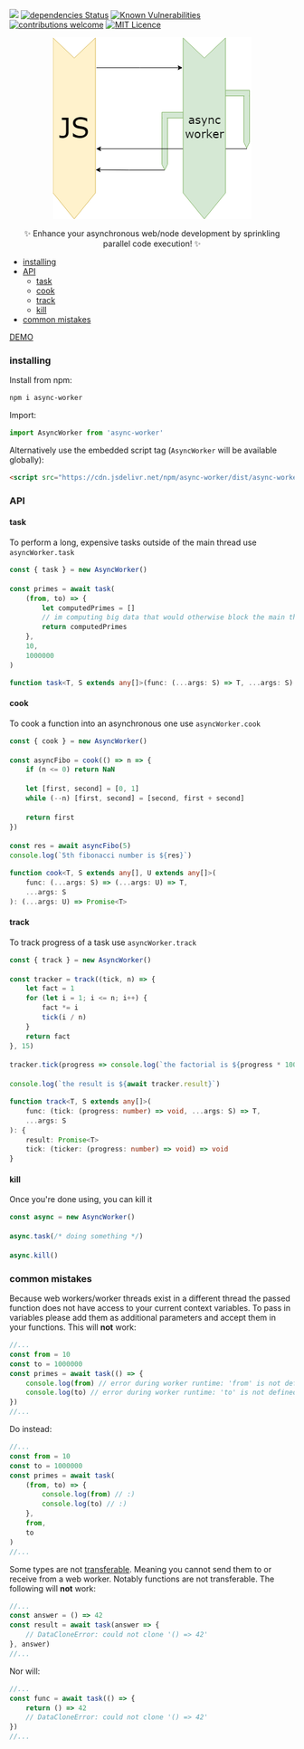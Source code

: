 [![](https://github.com/shilangyu/async-worker/workflows/async-worker/badge.svg)](https://github.com/shilangyu/async-worker/actions)
[![dependencies Status](https://david-dm.org/shilangyu/async-worker.svg)](https://david-dm.org/shilangyu/async-worker)
[![Known Vulnerabilities](https://snyk.io/test/github/shilangyu/async-worker/badge.svg?targetFile=package.json)](https://snyk.io/test/github/shilangyu/async-worker?targetFile=package.json)
[![contributions welcome](https://img.shields.io/badge/contributions-welcome-brightgreen.svg?style=flat)](https://github.com/shilangyu/async-worker/issues)
[![MIT Licence](https://badges.frapsoft.com/os/mit/mit.svg?v=103)](https://opensource.org/licenses/mit-license.php)

<p align="center">
	<img src="./asyncWorker.png">
</p>

<p align="center">
✨ Enhance your asynchronous web/node development by sprinkling parallel code execution! ✨
</p>

- [installing](#installing)
- [API](#api)
	- [task](#task)
	- [cook](#cook)
	- [track](#track)
	- [kill](#kill)
- [common mistakes](#common-mistakes)

[DEMO](https://shilangyu.dev/async-worker/)

### installing

Install from npm:

```sh
npm i async-worker
```

Import:

```ts
import AsyncWorker from 'async-worker'
```

Alternatively use the embedded script tag (`AsyncWorker` will be available globally):

```html
<script src="https://cdn.jsdelivr.net/npm/async-worker/dist/async-worker.web.js"></script>
```

### API

#### task

To perform a long, expensive tasks outside of the main thread use `asyncWorker.task`

```ts
const { task } = new AsyncWorker()

const primes = await task(
	(from, to) => {
		let computedPrimes = []
		// im computing big data that would otherwise block the main thread
		return computedPrimes
	},
	10,
	1000000
)
```

```ts
function task<T, S extends any[]>(func: (...args: S) => T, ...args: S): Promise<T>
```

#### cook

To cook a function into an asynchronous one use `asyncWorker.cook`

```ts
const { cook } = new AsyncWorker()

const asyncFibo = cook(() => n => {
	if (n <= 0) return NaN

	let [first, second] = [0, 1]
	while (--n) [first, second] = [second, first + second]

	return first
})

const res = await asyncFibo(5)
console.log(`5th fibonacci number is ${res}`)
```

```ts
function cook<T, S extends any[], U extends any[]>(
	func: (...args: S) => (...args: U) => T,
	...args: S
): (...args: U) => Promise<T>
```

#### track

To track progress of a task use `asyncWorker.track`

```ts
const { track } = new AsyncWorker()

const tracker = track((tick, n) => {
	let fact = 1
	for (let i = 1; i <= n; i++) {
		fact *= i
		tick(i / n)
	}
	return fact
}, 15)

tracker.tick(progress => console.log(`the factorial is ${progress * 100}% done!`))

console.log(`the result is ${await tracker.result}`)
```

```ts
function track<T, S extends any[]>(
	func: (tick: (progress: number) => void, ...args: S) => T,
	...args: S
): {
	result: Promise<T>
	tick: (ticker: (progress: number) => void) => void
}
```

#### kill

Once you're done using, you can kill it

```ts
const async = new AsyncWorker()

async.task(/* doing something */)

async.kill()
```

### common mistakes

Because web workers/worker threads exist in a different thread the passed function does not have access to your current context variables. To pass in variables please add them as additional parameters and accept them in your functions. This will **not** work:

```ts
//...
const from = 10
const to = 1000000
const primes = await task(() => {
	console.log(from) // error during worker runtime: 'from' is not defined
	console.log(to) // error during worker runtime: 'to' is not defined
})
//...
```

Do instead:

```ts
//...
const from = 10
const to = 1000000
const primes = await task(
	(from, to) => {
		console.log(from) // :)
		console.log(to) // :)
	},
	from,
	to
)
//...
```

Some types are not [transferable](https://developer.mozilla.org/en-US/docs/Web/API/Transferable). Meaning you cannot send them to or receive from a web worker. Notably functions are not transferable. The following will **not** work:

```ts
//...
const answer = () => 42
const result = await task(answer => {
	// DataCloneError: could not clone '() => 42'
}, answer)
//...
```

Nor will:

```ts
//...
const func = await task(() => {
	return () => 42
	// DataCloneError: could not clone '() => 42'
})
//...
```
